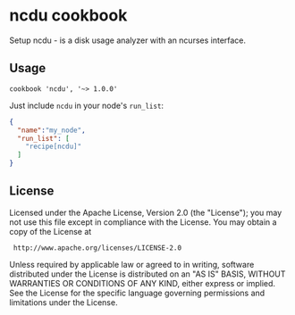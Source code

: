 # ncdu сookbook

Setup ncdu - is a disk usage analyzer with an ncurses interface.

## Usage

    cookbook 'ncdu', '~> 1.0.0'

Just include `ncdu` in your node's `run_list`:

```json
{
  "name":"my_node",
  "run_list": [
    "recipe[ncdu]"
  ]
}
```

License
-------------------
Licensed under the Apache License, Version 2.0 (the "License"); you may not use
this file except in compliance with the License.  You may obtain a copy of the
License at

     http://www.apache.org/licenses/LICENSE-2.0

Unless required by applicable law or agreed to in writing, software distributed
under the License is distributed on an "AS IS" BASIS, WITHOUT WARRANTIES OR
CONDITIONS OF ANY KIND, either express or implied.  See the License for the
specific language governing permissions and limitations under the License.
